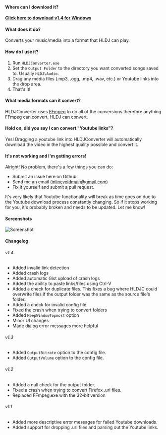 #### Where can I download it?
**[Click here to download v1.4 for Windows](https://github.com/inlinevoid/HLDJConverter/releases/download/1.4/HLDJC.1.4.zip)**

#### What does it do?
Converts your music/media into a format that HLDJ can play.

#### How do I use it?
1. Run `HLDJConverter.exe`
2. Set the `Output Folder` to the directory you want converted songs saved to.  Usually `HLDJ\Audio`.
3. Drag any media files (.mp3, .ogg, .mp4, .wav, etc.) or Youtube links into the drop area.
4. That's it!

#### What media formats can it convert?
HLDJConverter uses [FFmpeg](https://www.ffmpeg.org/general.html#Audio-Codecs) to do all of the conversions therefore anything FFmpeg can convert, HLDJ can convert.

#### Hold on, did you say I can convert "Youtube links"?
Yes! Dragging a youtube link into HLDJConverter will automatically download the video in the highest quality possible and convert it.

#### It's not working and I'm getting errors!
Alright!  No problem, there's a few things you can do:
* Submit an issue here on Github.
* Send me an email (inlinevoidmain@gmail.com)
* Fix it yourself and submit a pull request.

It's very likely that Youtube functionality will break as time goes on due to the Youtube download process constantly changing.  So if it stops working for you, it's probably broken and needs to be updated.  Let me know!

#### Screenshots
![Screenshot](http://i.imgur.com/h77YRC9.png)

#### Changelog
###### v1.4
- Added invalid link detection
- Added crash logs
- Added automatic Gist upload of crash logs
- Added the ability to paste links/files using Ctrl-V
- Added a check for duplicate files.  This fixes a bug where HLDJC could overwrite files if the output folder was the same as the source file's folder.
- Added a check for invalid config file
- Fixed the crash when trying to convert folders
- Added `KeepWindowTopmost` option
- Minor UI changes
- Made dialog error messages more helpful

###### v1.3
- Added `OutputBitrate` option to the config file.
- Added `OutputVolume` option to the config file.

###### v1.2
- Added a null check for the output folder.
- Fixed a crash when trying to convert Firefox .url files.
- Replaced FFmpeg.exe with the 32-bit version

###### v1.1
- Added more descriptive error messages for failed Youtube downloads.
- Added support for dropping .url files and parsing out the Youtube links.
